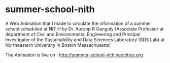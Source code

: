 # summer-school-nith
A Web Animation that I made to circulate the information of a summer school scheduled at NIT H by Dr. Auroop R Ganguly (Associate Professor at department of Civil and Environmental Engineering and Principal Investigator of the Sustainability and Data Sciences Laboratory (SDS Lab) at Northeastern University in Boston Massachusetts)

The Animation is live on : http://summer-school-nith.neocities.org 
